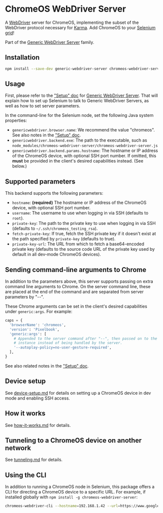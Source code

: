 # ChromeOS WebDriver Server

A [WebDriver][] server for ChromeOS, implementing the subset of the WebDriver
protocol necessary for [Karma][].  Add ChromeOS to your [Selenium grid][]!

Part of the [Generic WebDriver Server][] family.


## Installation

```sh
npm install --save-dev generic-webdriver-server chromeos-webdriver-server
```


## Usage

First, please refer to the ["Setup" doc][] for [Generic WebDriver Server][].
That will explain how to set up Selenium to talk to Generic WebDriver Servers,
as well as how to set server parameters.

In the command-line for the Selenium node, set the following Java system
properties:

 - `genericwebdriver.browser.name`: We recommend the value "chromeos".  See
   also notes in the ["Setup" doc][].
 - `genericwebdriver.backend.exe`: The path to the executable, such as
   `node_modules/chromeos-webdriver-server/chromeos-webdriver-server.js`
 - `genericwebdriver.backend.params.hostname`: The hostname or IP address of the
   ChromeOS device, with optional SSH port number.  If omitted, this **must** be
   provided in the client's desired capabilities instead.  (See below.)


## Supported parameters

This backend supports the following parameters:

 - `hostname`: **(required)** The hostname or IP address of the ChromeOS
   device, with optional SSH port number.
 - `username`: The username to use when logging in via SSH (defaults to `root`).
 - `private-key`: The path to the private key to use when logging in via SSH
   (defaults to `~/.ssh/chromeos_testing_rsa`).
 - `fetch-private-key`: If true, fetch the SSH private key if it doesn't exist
   at the path specified by `private-key` (defaults to true).
 - `private-key-url`: The URL from which to fetch a base64-encoded private key
   (defaults to the source code URL of the private key used by default in all
   dev-mode ChromeOS devices).


## Sending command-line arguments to Chrome

In addition to the parameters above, this server supports passing on extra
command line arguments to Chrome.  On the server command line, these are placed
at the end of the command and are separated from server parameters by "--".

These Chrome arguments can be set in the client's desired capabilities under
`generic:args`.  For example:

```py
caps = {
  'browserName': 'chromeos',
  'version': 'Pixelbook',
  'generic:args': [
    # Appended to the server command after "--", then passed on to the Chrome
    # instance instead of being handled by the server.
    '--autoplay-policy=no-user-gesture-required',
  ],
}
```

See also related notes in the ["Setup" doc][].


## Device setup

See [device-setup.md](https://github.com/google/generic-webdriver-server/blob/main/backends/chromeos/device-setup.md)
for details on setting up a ChromeOS device in dev mode and enabling SSH access.


## How it works

See [how-it-works.md](https://github.com/google/generic-webdriver-server/blob/main/backends/chromeos/how-it-works.md)
for details.


## Tunneling to a ChromeOS device on another network

See [tunneling.md](https://github.com/google/generic-webdriver-server/blob/main/backends/chromeos/tunneling.md)
for details.


## Using the CLI

In addition to running a ChromeOS node in Selenium, this package offers a CLI
for directing a ChromeOS device to a specific URL.  For example, if installed
globally with `npm install -g chromeos-webdriver-server`:

```sh
chromeos-webdriver-cli --hostname=192.168.1.42 --url=https://www.google.com/
```


[Generic WebDriver Server]: https://github.com/google/generic-webdriver-server
[Karma]: https://karma-runner.github.io/
[Selenium grid]: https://www.selenium.dev/documentation/en/grid/
["Setup" doc]: https://github.com/google/generic-webdriver-server/blob/main/setup.md
[WebDriver]: https://www.w3.org/TR/webdriver2/

